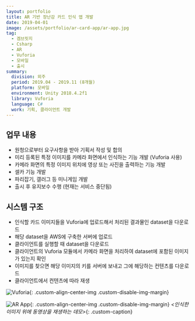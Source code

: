 ```yaml
---
layout: portfolio
title: AR 기반 장난감 카드 인식 앱 개발
date: 2019-04-01
image: /assets/portfolio/ar-card-app/ar-app.jpg
tag:
  - 겜브릿지
  - Csharp
  - AR
  - Vuforia
  - 모바일
  - 출시
summary:
  division: 외주
  period: 2019.04 - 2019.11 (8개월)
  platform: 모바일
  environment: Unity 2018.4.2f1
  library: Vuforia
  language: C#
  work: 기획, 클라이언트 개발
---
```


## 업무 내용

* 원청으로부터 요구사항을 받아 기획서 작성 및 합의
* 미리 등록된 특정 이미지를 카메라 화면에서 인식하는 기능 개발 (Vuforia 사용)
* 카메라 화면의 특정 이미지 위치에 영상 또는 사진을 출력하는 기능 개발
* 셀카 기능 개발
* 파리잡기, 갤러그 등 미니게임 개발
* 출시 후 유지보수 수행 (현재는 서비스 중단됨)

## 시스템 구조

* 인식할 카드 이미지들을 Vuforia에 업로드해서 처리된 결과물인 dataset을 다운로드
* 해당 dataset을 AWS에 구축한 서버에 업로드
* 클라이언트를 실행할 때 dataset을 다운로드
* 클라이언트의 Vuforia 모듈에서 카메라 화면을 처리하여 dataset에 포함된 이미지가 있는지 확인
* 이미지를 찾으면 해당 이미지의 키를 서버에 보내고 그에 해당하는 컨텐츠를 다운로드
* 클라이언트에서 컨텐츠에 따라 재생

![Vuforia]({{site.baseurl}}/assets/portfolio/ar-card-app/vuforia.png){: .custom-align-center-img .custom-disable-img-margin}

![AR App]({{site.baseurl}}/assets/portfolio/ar-card-app/ar-app.jpg){: .custom-align-center-img .custom-disable-img-margin}
*\<인식한 이미지 위에 동영상을 재생하는 데모\>*{: .custom-caption}
